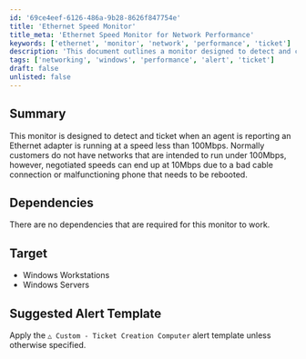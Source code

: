```yaml
---
id: '69ce4eef-6126-486a-9b28-8626f847754e'
title: 'Ethernet Speed Monitor'
title_meta: 'Ethernet Speed Monitor for Network Performance'
keywords: ['ethernet', 'monitor', 'network', 'performance', 'ticket']
description: 'This document outlines a monitor designed to detect and create tickets when an agent reports an Ethernet adapter running at speeds less than 100Mbps. It addresses common issues like bad cable connections or malfunctioning devices that can lead to reduced network performance.'
tags: ['networking', 'windows', 'performance', 'alert', 'ticket']
draft: false
unlisted: false
---
```

## Summary

This monitor is designed to detect and ticket when an agent is reporting an Ethernet adapter is running at a speed less than 100Mbps. Normally customers do not have networks that are intended to run under 100Mbps, however, negotiated speeds can end up at 10Mbps due to a bad cable connection or malfunctioning phone that needs to be rebooted.

## Dependencies

There are no dependencies that are required for this monitor to work.

## Target

- Windows Workstations
- Windows Servers

## Suggested Alert Template

Apply the `△ Custom - Ticket Creation Computer` alert template unless otherwise specified.







